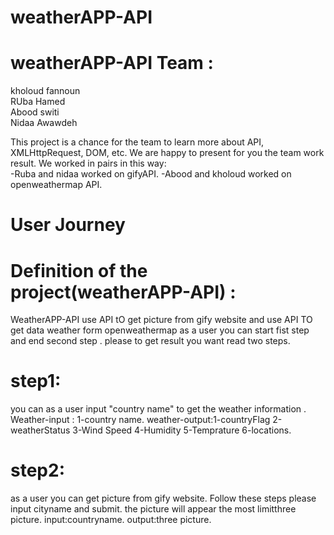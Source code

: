 # weatherAPP-API

# weatherAPP-API Team :
 kholoud fannoun<br>
 RUba Hamed<br> 
 Abood switi<br>
 Nidaa Awawdeh <br>

 This project is a chance for the team to learn more about   API, XMLHttpRequest, DOM, etc.
 We are  happy to present for you the team work result.
 We worked in pairs in this way:<br>
-Ruba and nidaa worked on  gifyAPI.
-Abood and  kholoud worked on openweathermap API.



 # User Journey

 
 # Definition of the project(weatherAPP-API) :
 WeatherAPP-API use API tO get  picture from  gify website and use API TO get data weather form openweathermap
  as a user you can start fist step and end second step .
  please  to get result you want  read  two steps.
 
 # step1:
  you can as a user input "country name" to get the weather information .
  Weather-input : 1-country name.
  weather-output:1-countryFlag 2-weatherStatus 3-Wind Speed 4-Humidity 5-Temprature 6-locations.
  
  # step2:
  as a user you can get  picture from  gify website.
  Follow these steps  please
  input cityname and submit.  the picture will appear the most limitthree picture.
  input:countryname.
  output:three picture.

